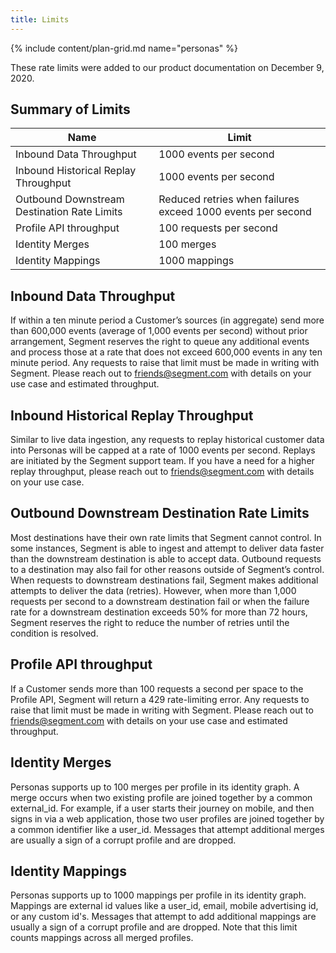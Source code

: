 ```yaml
---
title: Limits
---
```


{% include content/plan-grid.md name="personas" %}


These rate limits were added to our product documentation on December 9, 2020.

## Summary of Limits

| Name                                        | Limit                                                       |
| ------------------------------------------- | ----------------------------------------------------------- |
| Inbound Data Throughput                     | 1000 events per second                                      |
| Inbound Historical Replay Throughput        | 1000 events per second                                      |
| Outbound Downstream Destination Rate Limits | Reduced retries when failures exceed 1000 events per second |
| Profile API throughput                      | 100 requests per second                                     |
| Identity Merges                             | 100 merges                                                  |
| Identity Mappings                           | 1000 mappings                                               |

## Inbound Data Throughput

If within a ten minute period a Customer’s sources (in aggregate) send more than 600,000 events (average of 1,000 events per second) without prior arrangement, Segment reserves the right to queue any additional events and process those at a rate that does not exceed 600,000 events in any ten minute period. Any requests to raise that limit must be made in writing with Segment. Please reach out to friends@segment.com with details on your use case and estimated throughput.

## Inbound Historical Replay Throughput

Similar to live data ingestion, any requests to replay historical customer data into Personas will be capped at a rate of 1000 events per second. Replays are initiated by the Segment support team. If you have a need for a higher replay throughput, please reach out to friends@segment.com with details on your use case.

## Outbound Downstream Destination Rate Limits

Most destinations have their own rate limits that Segment cannot control. In some instances, Segment is able to ingest and attempt to deliver data faster than the downstream destination is able to accept data. Outbound requests to a destination may also fail for other reasons outside of Segment’s control. When requests to downstream destinations fail, Segment makes additional attempts to deliver the data (retries). However, when more than 1,000 requests per second to a downstream destination fail or when the failure rate for a downstream destination exceeds 50% for more than 72 hours, Segment reserves the right to reduce the number of retries until the condition is resolved.

## Profile API throughput

If a Customer sends more than 100 requests a second per space to the Profile API, Segment will return a 429 rate-limiting error. Any requests to raise that limit must be made in writing with Segment. Please reach out to friends@segment.com with details on your use case and estimated throughput.

## Identity Merges

Personas supports up to 100 merges per profile in its identity graph. A merge occurs when two existing profile are joined together by a common external_id. For example, if a user starts their journey on mobile, and then signs in via a web application, those two user profiles are joined together by a common identifier like a user_id. Messages that attempt additional merges are usually a sign of a corrupt profile and are dropped.

## Identity Mappings

Personas supports up to 1000 mappings per profile in its identity graph. Mappings are external id values like a user_id, email, mobile advertising id, or any custom id's. Messages that attempt to add additional mappings are usually a sign of a corrupt profile and are dropped. Note that this limit counts mappings across all merged profiles.
